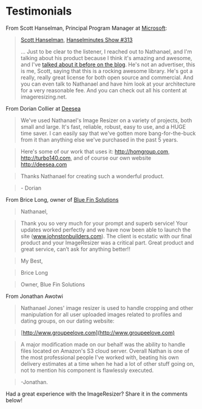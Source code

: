 # Testimonials

From Scott Hanselman, Principal Program Manager at [Microsoft](http://microsoft.com):

> [Scott Hanselman](http://hanselman.com), [Hanselminutes Show #313](http://www.hanselminutes.com/313/deep-inside-image-resizing-and-scaling-with-aspnet-and-iis-with-imageresizingnet-author-na)
>
> ... Just to be clear to the listener, I reached out to Nathanael, and I'm talking about his product because I think it's amazing and awesome, and I've [talked about it before on the blog](
http://www.hanselman.com/blog/NuGetPackageOfWeek11ImageResizerEnablesCleanClearImageResizingInASPNET.aspx). He's not an advertiser, this is me, Scott, saying that this is a rocking awesome library. He's got a really, really great license for both open source and commercial. And you can even talk to Nathanael and have him look at your architecture for a very reasonable fee. And you can check out all his content at imageresizing.net.

From Dorian Collier at [Deesea](http://deesea.com)

>We've used Nathanael's Image Resizer on a variety of projects, both small and large. It's fast, reliable, robust, easy to use, and a HUGE time saver. I can easily say that we've gotten more bang-for-the-buck from it than anything else we've purchased in the past 5 years.

>Here's some of our work that uses it: http://homgroup.com, http://turbo140.com, and of course our own website http://deesea.com 

> Thanks Nathanael for creating such a wonderful product.

> \- Dorian


From Brice Long, owner of [Blue Fin Solutions](http://bluefinsol.com/)

>Nathanael,

>Thank you so very much for your prompt and superb service!  Your updates worked perfectly and we have now been able to launch the site (www.johnstonbuilders.com).  The client is ecstatic with our final product and your ImageResizer was a critical part. Great product and great service, can’t ask for anything better!!  

>My Best,

>Brice Long

>Owner, Blue Fin Solutions


From Jonathan Awotwi

>Nathanael Jones' image resizer is used to handle cropping and other manipulation for all user uploaded images related to profiles and dating groups, on our dating website:

>[http://www.groupeelove.com](http://www.groupeelove.com)

>A major modification made on our behalf was the ability to handle files located on Amazon's S3 cloud server. Overall Nathan is one of the most professional people I've worked with, beating his own delivery estimates at a time when he had a lot of other stuff going on, not to mention his component is flawlessly executed. 

>-Jonathan.

Had a great experience with the ImageResizer? Share it in the comments below!




